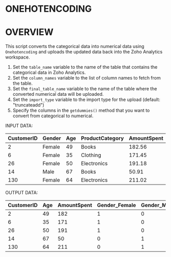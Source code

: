 # ONEHOTENCODING

# OVERVIEW
This script converts the categorical data into numerical data using `Onehotencoding` and uploads the updated data back into the Zoho Analytics workspace.

1. Set the `table_name` variable to the name of the table that contains the categorical data in Zoho Analytics.
2. Set the `column_names` variable to the list of column names to fetch from the table.
3. Set the `final_table_name` variable to the name of the table where the converted numerical data will be uploaded.
4. Set the `import_type` variable to the import type for the upload (default: "truncateadd")
5. Specify the columns in the `getdummies()` method that you want to convert from categorical to numerical.


INPUT DATA:

| CustomerID | Gender | Age | ProductCategory | AmountSpent |
|------------|--------|-----|-----------------|-------------|
| 2          | Female | 49  | Books           | 182.56      |
| 6          | Female | 35  | Clothing        | 171.45      |
| 26         | Female | 50  | Electronics     | 191.18      |
| 14         | Male   | 67  | Books           | 50.91       |
| 130        | Female | 64  | Electronics     | 211.02      |


OUTPUT DATA:

| CustomerID | Age | AmountSpent | Gender_Female | Gender_Male | ProductCategory_Books | ProductCategory_Clothing | ProductCategory_Electronics |
|------------|-----|-------------|---------------|-------------|------------------------|--------------------------|-----------------------------|
| 2          | 49  | 182         | 1             | 0           | 1                      | 0                        | 0                           |
| 6          | 35  | 171         | 1             | 0           | 0                      | 1                        | 1                           |
| 26         | 50  | 191         | 1             | 0           | 0                      | 0                        | 1                           |
| 14         | 67  | 50          | 0             | 1           | 1                      | 0                        | 0                           |
| 130        | 64  | 211         | 0             | 1           | 0                      | 0                        | 1                           |




